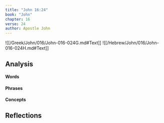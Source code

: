 ```yaml
---
title: "John 16:24"
book: "John"
chapter: 16
verse: 24
author: Apostle John
---
```

![[/Greek/John/016/John-016-024G.md#Text]]
![[/Hebrew/John/016/John-016-024H.md#Text]]

## Analysis

#### Words

#### Phrases

#### Concepts

## Reflections
